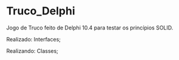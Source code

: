 # Truco_Delphi 
Jogo de Truco feito de Delphi 10.4 para testar os princípios SOLID.

Realizado: 
 Interfaces;
 
Realizando:
  Classes;
